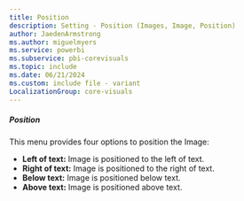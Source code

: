 ```yaml
---
title: Position
description: Setting - Position (Images, Image, Position)
author: JaedenArmstrong
ms.author: miguelmyers
ms.service: powerbi
ms.subservice: pbi-corevisuals
ms.topic: include
ms.date: 06/21/2024
ms.custom: include file - variant
LocalizationGroup: core-visuals
---
```

##### Position

This menu provides four options to position the Image:
- **Left of text:** Image is positioned to the left of text.
- **Right of text:** Image is positioned to the right of text.
- **Below text:** Image is positioned below text.
- **Above text:** Image is positioned above text.

